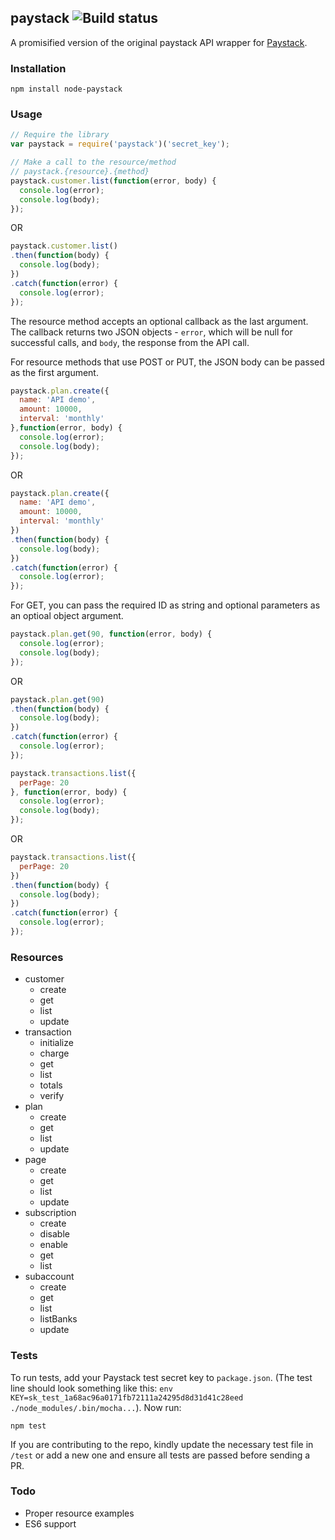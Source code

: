 ## paystack ![Build status](https://travis-ci.org/kehers/paystack.svg?branch=master)

A promisified version of the original paystack API wrapper for [Paystack](https://paystack.co/).

### Installation

```
npm install node-paystack
```

### Usage

```js
// Require the library
var paystack = require('paystack')('secret_key');

// Make a call to the resource/method
// paystack.{resource}.{method}
paystack.customer.list(function(error, body) {
  console.log(error);
  console.log(body);
});
```
OR
```js
paystack.customer.list()
.then(function(body) {
  console.log(body);
})
.catch(function(error) {
  console.log(error);
});
```

The resource method accepts an optional callback as the last argument. The callback returns two JSON objects - `error`, which will be null for successful calls, and `body`, the response from the API call.

For resource methods that use POST or PUT, the JSON body can be passed as the first argument.

```js
paystack.plan.create({
  name: 'API demo',
  amount: 10000,
  interval: 'monthly'
},function(error, body) {
  console.log(error);
  console.log(body);
});
```
OR
```js
paystack.plan.create({
  name: 'API demo',
  amount: 10000,
  interval: 'monthly'
})
.then(function(body) {
  console.log(body);
})
.catch(function(error) {
  console.log(error);
});
```

For GET, you can pass the required ID as string and optional parameters as an optioal object argument.

```js
paystack.plan.get(90, function(error, body) {
  console.log(error);
  console.log(body);
});
```
OR
```js
paystack.plan.get(90)
.then(function(body) {
  console.log(body);
})
.catch(function(error) {
  console.log(error);
});
```

```js
paystack.transactions.list({
  perPage: 20
}, function(error, body) {
  console.log(error);
  console.log(body);
});
```
OR
```js
paystack.transactions.list({
  perPage: 20
})
.then(function(body) {
  console.log(body);
})
.catch(function(error) {
  console.log(error);
});
```

### Resources

- customer
  - create
  - get
  - list
  - update
- transaction
  - initialize
  - charge
  - get
  - list
  - totals
  - verify
- plan
  - create
  - get
  - list
  - update
- page
  - create
  - get
  - list
  - update
- subscription
  - create
  - disable
  - enable
  - get
  - list
- subaccount
  - create
  - get
  - list
  - listBanks
  - update

### Tests

To run tests, add your Paystack test secret key to `package.json`. (The test line should look something like this: `env KEY=sk_test_1a68ac96a0171fb72111a24295d8d31d41c28eed ./node_modules/.bin/mocha...`). Now run:

```
npm test
```

If you are contributing to the repo, kindly update the necessary test file in `/test` or add a new one and ensure all tests are passed before sending a PR.

### Todo

- Proper resource examples
- ES6 support
